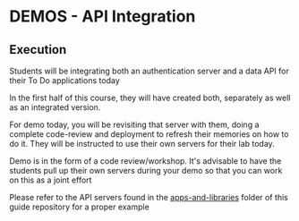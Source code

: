 # DEMOS - API Integration

## Execution

Students will be integrating both an authentication server and a data API for their To Do applications today

In the first half of this course, they will have created both, separately as well as an integrated version.

For demo today, you will be revisiting that server with them, doing a complete code-review and deployment to refresh their memories on how to do it. They will be instructed to use their own servers for their lab today.

Demo is in the form of a code review/workshop. It's advisable to have the students pull up their own servers during your demo so that you can work on this as a joint effort

Please refer to the API servers found in the [apps-and-libraries](../../apps-and-libraries) folder of this guide repository for a proper example
